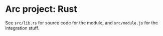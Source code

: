 # Arc project: Rust

See `src/lib.rs` for source code for the module, and `src/module.js` for the integration stuff.